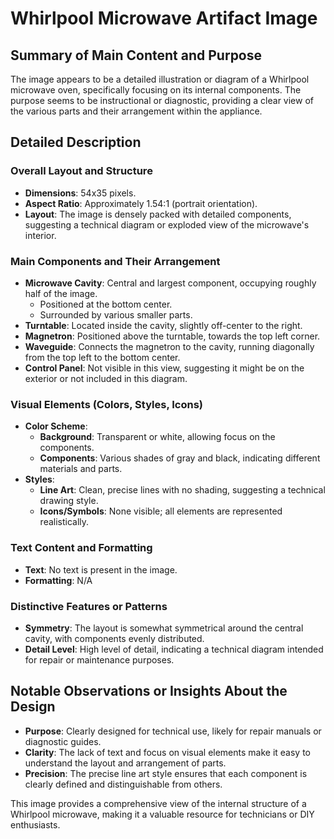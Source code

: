 # Whirlpool Microwave Artifact Image

## Summary of Main Content and Purpose
The image appears to be a detailed illustration or diagram of a Whirlpool microwave oven, specifically focusing on its internal components. The purpose seems to be instructional or diagnostic, providing a clear view of the various parts and their arrangement within the appliance.

## Detailed Description

### Overall Layout and Structure
- **Dimensions**: 54x35 pixels.
- **Aspect Ratio**: Approximately 1.54:1 (portrait orientation).
- **Layout**: The image is densely packed with detailed components, suggesting a technical diagram or exploded view of the microwave's interior.

### Main Components and Their Arrangement
- **Microwave Cavity**: Central and largest component, occupying roughly half of the image.
  - Positioned at the bottom center.
  - Surrounded by various smaller parts.
- **Turntable**: Located inside the cavity, slightly off-center to the right.
- **Magnetron**: Positioned above the turntable, towards the top left corner.
- **Waveguide**: Connects the magnetron to the cavity, running diagonally from the top left to the bottom center.
- **Control Panel**: Not visible in this view, suggesting it might be on the exterior or not included in this diagram.

### Visual Elements (Colors, Styles, Icons)
- **Color Scheme**:
  - **Background**: Transparent or white, allowing focus on the components.
  - **Components**: Various shades of gray and black, indicating different materials and parts.
- **Styles**:
  - **Line Art**: Clean, precise lines with no shading, suggesting a technical drawing style.
  - **Icons/Symbols**: None visible; all elements are represented realistically.

### Text Content and Formatting
- **Text**: No text is present in the image.
- **Formatting**: N/A

### Distinctive Features or Patterns
- **Symmetry**: The layout is somewhat symmetrical around the central cavity, with components evenly distributed.
- **Detail Level**: High level of detail, indicating a technical diagram intended for repair or maintenance purposes.

## Notable Observations or Insights About the Design
- **Purpose**: Clearly designed for technical use, likely for repair manuals or diagnostic guides.
- **Clarity**: The lack of text and focus on visual elements make it easy to understand the layout and arrangement of parts.
- **Precision**: The precise line art style ensures that each component is clearly defined and distinguishable from others.

This image provides a comprehensive view of the internal structure of a Whirlpool microwave, making it a valuable resource for technicians or DIY enthusiasts.